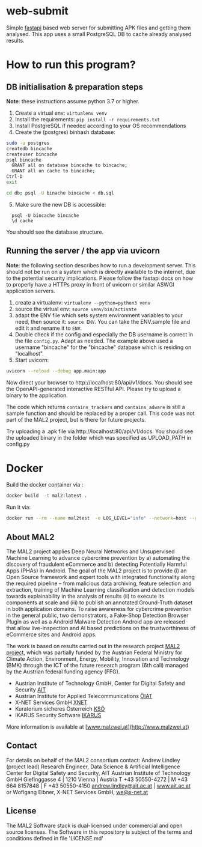 # web-submit
Simple [fastapi](https://fastapi.tiangolo.com/) based web server for submitting APK files and getting them analysed. 
This app uses a small PostgreSQL DB to cache already analysed results.

# How to run this program?

## DB initialisation & preparation steps

**Note**: these instructions assume python 3.7 or higher.

  1. Create a virtual env: ``virtualenv venv``
  2. Install the requirements: ``pip install -r requirements.txt``
  3. Install PostgreSQL if needed according to your OS recommendations
  4. Create the (postgres) binhash database: 
```bash
sudo -u postgres
createdb bincache
createuser bincache
psql bincache
  GRANT all on database bincache to bincache;
  GRANT all on cache to bincache;
Ctrl-D
exit

cd db; psql -U binache bincache < db.sql
```

  5. Make sure the new DB is accessible:
```
  psql -U bincache bincache
  \d cache
```
You  should see the database structure.

## Running the server / the app via uvicorn

**Note**: the following section describes how to run a development server. This should not 
be run on a system which is directly available to the internet, due to the potential security 
implications. Please follow the fastapi docs on how to properly have a HTTPs proxy in front of 
uvicorn or similar ASWGI application servers.


  1. create a virtualenv: ``virtualenv --python=python3 venv``
  2. source the virtual env: ``source venv/bin/activate``
  3. adapt the ENV file which sets system environment variables to your need, then source it: ``source ENV``. You can take the ENV.sample file and edit it and rename it to ``ENV``.
  4. Double check if the config and especially the DB username is correct in the file ``config.py``. Adapt as needed. The example above used a username "bincache" for the "bincache" database which is residing on "localhost".
  5. Start uvicorn:

```bash
uvicorn --reload --debug app.main:app
```

Now direct your browser to http://localhost:80/api/v1/docs. You should see the OpenAPI-generated interactive RESTful API.
Please try to upload a binary to the application.

The code which returns ``contains_trackers`` and ``contains_adware`` is still a sample function and should be replaced by a proper call.
This code was not part of the MAL2 project, but is there for future projects.

Try uploading a .apk file via http://localhost:80/api/v1/docs.
You should see the uploaded binary in the folder which was specified as UPLOAD_PATH in config.py


# Docker

Build the docker container via :

```bash
docker build  -t mal2:latest .
```

Run it via:
```bash
docker run --rm --name mal2test  -e LOG_LEVEL="info" --network=host --gpus=all --ipc=host mal2:latest
```

## About MAL2

The MAL2 project applies Deep Neural Networks and Unsupervised Machine Learning to advance cybercrime prevention by a) automating the discovery of fraudulent eCommerce and b) detecting Potentially Harmful Apps (PHAs) in Android.
The goal of the MAL2 project is to provide (i) an Open Source framework and expert tools with integrated functionality along the required pipeline – from malicious data archiving, feature selection and extraction, training of Machine Learning classification and detection models towards explainability in the analysis of results (ii) to execute its components at scale and (iii) to publish an annotated Ground-Truth dataset in both application domains. To raise awareness for cybercrime prevention in the general public, two demonstrators, a Fake-Shop Detection Browser Plugin as well as a Android Malware Detection Android app are released that allow live-inspection and AI based predictions on the trustworthiness of eCommerce sites and Android apps.

The work is based on results carried out in the research project [MAL2 project](https://projekte.ffg.at/projekt/3044975), which was partially funded by the Austrian Federal Ministry for Climate Action, Environment, Energy, Mobility, Innovation and Technology (BMK) through the ICT of the future research program (6th call) managed by the Austrian federal funding agency (FFG).
* Austrian Institute of Technology GmbH, Center for Digital Safety and Security [AIT](https://www.ait.ac.at/)
* Austrian Institute for Applied Telecommunications [ÖIAT](https://www.oiat.at)
* X-NET Services GmbH [XNET](https://x-net.at/de/)
* Kuratorium sicheres Österreich [KSÖ](https://kuratorium-sicheres-oesterreich.at/)
* IKARUS Security Software [IKARUS](https://www.ikarussecurity.com/)

More information is available at [www.malzwei.at](http://www.malzwei.at)

## Contact
For details on behalf of the MAL2 consortium contact: 
Andrew Lindley (project lead)
Research Engineer, Data Science & Artificial Intelligence
Center for Digital Safety and Security, AIT Austrian Institute of Technology GmbH
Giefinggasse 4 | 1210 Vienna | Austria
T +43 50550-4272 | M +43 664 8157848 | F +43 50550-4150
andrew.lindley@ait.ac.at | www.ait.ac.at
or
Woflgang Eibner, X-NET Services GmbH, we@x-net.at

## License
The MAL2 Software stack is dual-licensed under commercial and open source licenses. 
The Software in this repository is subject of the terms and conditions defined in file 'LICENSE.md'
